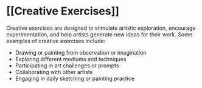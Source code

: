 # [[Creative Exercises]]

Creative exercises are designed to stimulate artistic exploration, encourage experimentation, and help artists generate new ideas for their work. Some examples of creative exercises include:

- Drawing or painting from observation or imagination
- Exploring different mediums and techniques
- Participating in art challenges or prompts
- Collaborating with other artists
- Engaging in daily sketching or painting practice